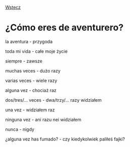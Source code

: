 [Wstecz](../hiszpanski.md)

# ¿Cómo eres de aventurero?

la aventura - przygoda

toda mi vida - całe moje życie

siempre - zawsze

muchas veces - dużo razy

varias veces - wiele razy

alguna vez - chociaż raz

dos/tres/... veces - dwa/trzy/... razy widziałem

una vez - widziałem raz

ninguna vez - ani razu nei widziałem

nunca - nigdy

¿alguna vez has fumado? - czy kiedykolwiek paliłeś fajki?

